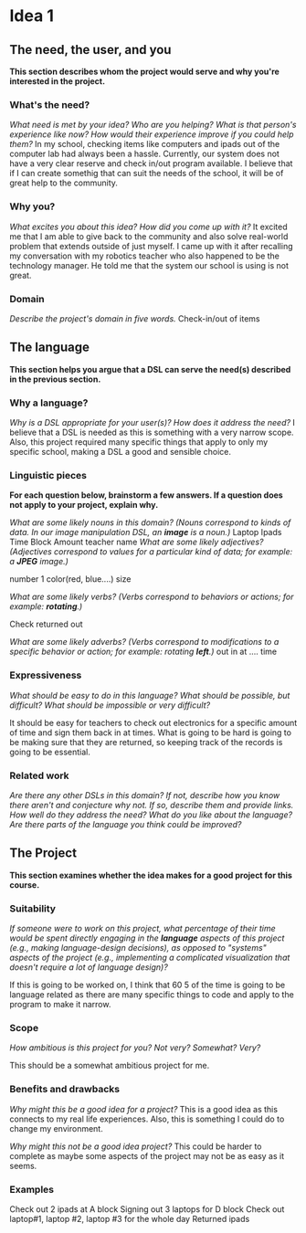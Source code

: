 # Idea 1

## The need, the user, and you
**This section describes whom the project would serve and why you're interested
in the project.**


### What's the need?
_What need is met by your idea? Who are you helping? What is that person's
experience like now? How would their experience improve if you could help 
them?_ In my school, checking items like computers and ipads out of the computer lab had always been a hassle. 
Currently, our system does not have a very clear reserve and check in/out program available. I believe that if I can create somethig that can suit the needs of the school, it will be of great help to the community. 


### Why you?
_What excites you about this idea? How did you come up with it?_
It excited me that I am able to give back to the community and also solve real-world problem that extends outside of just myself. I came up with it after recalling my conversation with my robotics teacher who also happened to be the technology manager. He told me that the system our school is using is not great.

### Domain
_Describe the project's domain in five words._
Check-in/out of items

## The language
**This section helps you argue that a DSL can serve the need(s) described in
the previous section.**

### Why a language?
_Why is a DSL appropriate for your user(s)? How does it address the need?_
I believe that a DSL is needed as this is something with a very narrow scope. Also, this project required many specific things that apply to only my specific school, making a DSL a good and sensible choice. 

### Linguistic pieces
**For each question below, brainstorm a few answers. If a question does not
apply to your project, explain why.**

_What are some likely nouns in this domain? (Nouns correspond to kinds of
data. In our image manipulation DSL, an **image** is a noun.)_
Laptop
Ipads
Time
Block
Amount
teacher name
_What are some likely adjectives? (Adjectives correspond to values for a
particular kind of data; for example: a **JPEG** image.)_ 

number 1
color(red, blue....)
size

_What are some likely verbs? (Verbs correspond to behaviors or actions; for
example: **rotating**.)_

Check 
returned
out


_What are some likely adverbs? (Verbs correspond to modifications to a specific
behavior or action; for example: rotating **left**.)_
out
in
at .... time



### Expressiveness
_What should be easy to do in this language? What should be possible, but
difficult? What should be impossible or very difficult?_

It should be easy for teachers to check out electronics for a specific amount of time and sign them back in at times. 
What is going to be hard is going to be making sure that they are returned, so keeping track of the records is going to be essential. 

### Related work
_Are there any other DSLs in this domain? If not, describe how you know there
aren't and conjecture why not. If so, describe them and provide links. How well
do they address the need? What do you like about the language? Are there parts
of the language you think could be improved?_


## The Project
**This section examines whether the idea makes for a good project for this
course.**

### Suitability
_If someone were to work on this project, what percentage of their time would be
spent directly engaging in the **language** aspects of this project (e.g.,
making language-design decisions), as opposed to "systems" aspects of the
project (e.g., implementing a complicated visualization that doesn't require a
lot of language design)?_

If this is going to be worked on, I think that 60
5 of the time is going to be language related as there are many specific things to code and apply to the program to make it narrow. 
### Scope
_How ambitious is this project for you? Not very? Somewhat? Very?_

This should be a somewhat ambitious project for me. 

### Benefits and drawbacks
_Why might this be a good idea for a project?_ 
This is a good idea as this connects to my real life experiences. Also, this is something I could do to change my environment. 

_Why might this not be a good idea project?_
This could be harder to complete as maybe some aspects of the project may not be as easy as it seems. 

### Examples
Check out 2 ipads at A block
Signing out 3 laptops for D block
Check out laptop#1, laptop #2, laptop #3 for the whole day
Returned ipads 
